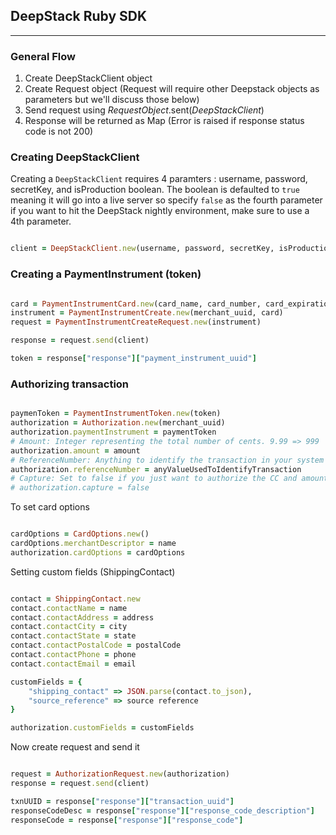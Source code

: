 ## DeepStack Ruby SDK ##
____

### General Flow ####

1. Create DeepStackClient object
2. Create Request object (Request will require other Deepstack objects as parameters but we'll discuss those below)
3. Send request using *RequestObject*.sent(*DeepStackClient*)
4. Response will be returned as Map (Error is raised if response status code is not 200)

### Creating DeepStackClient ###

Creating a `DeepStackClient` requires 4 paramters : username, password, secretKey, and isProduction boolean. The boolean is defaulted to `true` meaning it will go into a live server so specify `false` as the fourth parameter if you want to hit the DeepStack nightly environment, make sure to use a 4th parameter.

``` Ruby

client = DeepStackClient.new(username, password, secretKey, isProduction)

```

### Creating a PaymentInstrument (token) ###

``` Ruby

card = PaymentInstrumentCard.new(card_name, card_number, card_expiration, card_billing_address, card_billing_zipcode, card_cvv)
instrument = PaymentInstrumentCreate.new(merchant_uuid, card)
request = PaymentInstrumentCreateRequest.new(instrument)

response = request.send(client)

token = response["response"]["payment_instrument_uuid"]

```

### Authorizing transaction ###

```Ruby

paymenToken = PaymentInstrumentToken.new(token)
authorization = Authorization.new(merchant_uuid)
authorization.paymentInstrument = paymentToken
# Amount: Integer representing the total number of cents. 9.99 => 999
authorization.amount = amount 
# ReferenceNumber: Anything to identify the transaction in your system
authorization.referenceNumber = anyValueUsedToIdentifyTransaction
# Capture: Set to false if you just want to authorize the CC and amount it defaults to true if omitted
# authorization.capture = false 


```

To set card options

```Ruby

cardOptions = CardOptions.new()
cardOptions.merchantDescriptor = name
authorization.cardOptions = cardOptions

```

Setting custom fields (ShippingContact)

``` Ruby

contact = ShippingContact.new
contact.contactName = name
contact.contactAddress = address
contact.contactCity = city
contact.contactState = state
contact.contactPostalCode = postalCode
contact.contactPhone = phone
contact.contactEmail = email

customFields = {
    "shipping_contact" => JSON.parse(contact.to_json),
    "source_reference" => source reference
}

authorization.customFields = customFields

```
Now create request and send it

```Ruby

request = AuthorizationRequest.new(authorization)
response = request.send(client)

txnUUID = response["response"]["transaction_uuid"]
responseCodeDesc = response["response"]["response_code_description"]
responseCode = response["response"]["response_code"]

```